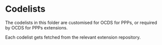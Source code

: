 # Codelists

The codelists in this folder are customised for OCDS for PPPs, or required by OCDS for PPPs extensions. 

Each codelist gets fetched from the relevant extension repository.

